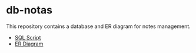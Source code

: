 # db-notas

This repository contains a database and ER diagram for notes management.
* [SQL Script](https://github.com/Yoshemith/db-notas/blob/main/db-notas.sql)
* [ER Diagram](https://github.com/Yoshemith/db-notas/blob/main/ERD-notas.drawio.png)